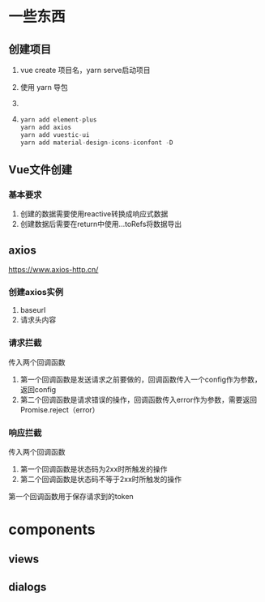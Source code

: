 # 一些东西

## 创建项目

1. vue create 项目名，yarn serve启动项目

2. 使用 yarn 导包

3. 

4. ```typescript
   yarn add element-plus
   yarn add axios
   yarn add vuestic-ui
   yarn add material-design-icons-iconfont -D
   ```

## Vue文件创建

### 基本要求

1. 创建的数据需要使用reactive转换成响应式数据
2. 创建数据后需要在return中使用...toRefs将数据导出

## axios

https://www.axios-http.cn/

### 创建axios实例

1. baseurl
2. 请求头内容

### 请求拦截

传入两个回调函数

1. 第一个回调函数是发送请求之前要做的，回调函数传入一个config作为参数，返回config
2. 第二个回调函数是请求错误的操作，回调函数传入error作为参数，需要返回Promise.reject（error）

### 响应拦截

传入两个回调函数

1. 第一个回调函数是状态码为2xx时所触发的操作
2. 第二个回调函数是状态码不等于2xx时所触发的操作

第一个回调函数用于保存请求到的token



# components

## views



## dialogs

